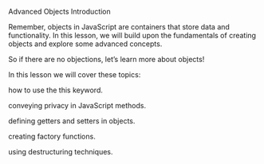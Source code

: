 Advanced Objects Introduction

Remember, objects in JavaScript are containers that store data and functionality.
In this lesson, we will build upon the fundamentals of creating objects and
explore some advanced concepts.

So if there are no objections, let’s learn more about objects!

In this lesson we will cover these topics:

how to use the this keyword.

conveying privacy in JavaScript methods.

defining getters and setters in objects.

creating factory functions.

using destructuring techniques.
